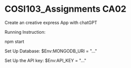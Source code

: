 # COSI103_Assignments CA02

Create an creative express App with chatGPT

Running Instruction:

npm start

Set Up Database:
$Env:MONGODB_URI = "..."

Set Up the API key:
 $Env:API_KEY = "..."
